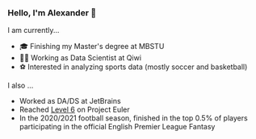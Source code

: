 ### Hello, I'm Alexander 👋

I am currently...
- 🎓 Finishing my Master's degree at MBSTU
- 👨‍💻 Working as Data Scientist at Qiwi
- ⚽ Interested in analyzing sports data (mostly soccer and basketball)

I also ...
- Worked as DA/DS at JetBrains
- Reached [Level 6](https://projecteuler.net/profile/AL-Kost.png) on Project Euler
- In the 2020/2021 football season, finished in the top 0.5% of players participating in the official English Premier League Fantasy

<!--
**AL-Kost/AL-Kost** is a ✨ _special_ ✨ repository because its `README.md` (this file) appears on your GitHub profile.

Here are some ideas to get you started:

- 🔭 I’m currently working on ...
- 🌱 I’m currently learning ...
- 👯 I’m looking to collaborate on ...
- 🤔 I’m looking for help with ...
- 💬 Ask me about ...
- 📫 How to reach me: ...
- 😄 Pronouns: ...
- ⚡ Fun fact: ...
-->
